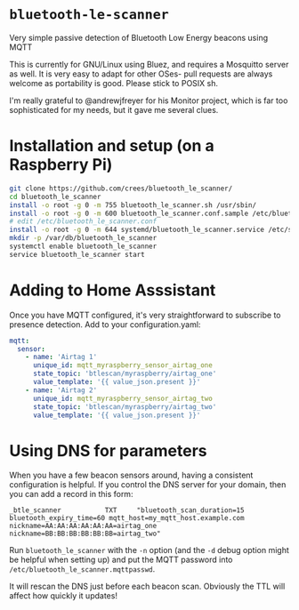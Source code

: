 `bluetooth-le-scanner`
======

Very simple passive detection of Bluetooth Low Energy beacons using MQTT

This is currently for GNU/Linux using Bluez, and requires a Mosquitto
server as well.  It is very easy to adapt for other OSes- pull requests
are always welcome as portability is good.  Please stick to POSIX sh.

I'm really grateful to @andrewjfreyer for his Monitor project, which is
far too sophisticated for my needs, but it gave me several clues.

# Installation and setup (on a Raspberry Pi)

```bash
git clone https://github.com/crees/bluetooth_le_scanner/
cd bluetooth_le_scanner
install -o root -g 0 -m 755 bluetooth_le_scanner.sh /usr/sbin/
install -o root -g 0 -m 600 bluetooth_le_scanner.conf.sample /etc/bluetooth_le_scanner.conf
# edit /etc/bluetooth_le_scanner.conf
install -o root -g 0 -m 644 systemd/bluetooth_le_scanner.service /etc/systemd/system/
mkdir -p /var/db/bluetooth_le_scanner
systemctl enable bluetooth_le_scanner
service bluetooth_le_scanner start
```

# Adding to Home Asssistant

Once you have MQTT configured, it's very straightforward to subscribe
to presence detection.  Add to your configuration.yaml:

```yaml
mqtt:
  sensor:
    - name: 'Airtag 1'
      unique_id: mqtt_myraspberry_sensor_airtag_one
      state_topic: 'btlescan/myraspberry/airtag_one'
      value_template: '{{ value_json.present }}'
    - name: 'Airtag 2'
      unique_id: mqtt_myraspberry_sensor_airtag_two
      state_topic: 'btlescan/myraspberry/airtag_two'
      value_template: '{{ value_json.present }}'
```

# Using DNS for parameters

When you have a few beacon sensors around, having a consistent configuration
is helpful.  If you control the DNS server for your domain, then you can add
a record in this form:

```
_btle_scanner           TXT     "bluetooth_scan_duration=15 bluetooth_expiry_time=60 mqtt_host=my_mqtt_host.example.com nickname=AA:AA:AA:AA:AA:AA=airtag_one nickname=BB:BB:BB:BB:BB:BB=airtag_two"
```

Run `bluetooth_le_scanner` with the `-n` option (and the `-d` debug option might be helpful
when setting up) and put the MQTT password into `/etc/bluetooth_le_scanner.mqttpasswd`.

It will rescan the DNS just before each beacon scan.  Obviously the TTL will affect how
quickly it updates!
